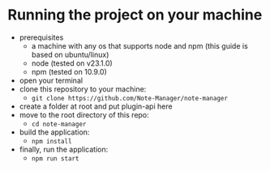 # Running the project on your machine

- prerequisites
  - a machine with any os that supports node and npm (this guide is based on ubuntu/linux)
  - node (tested on v23.1.0)
  - npm (tested on 10.9.0)
- open your terminal
- clone this repository to your machine:
  - `git clone https://github.com/Note-Manager/note-manager`
- create a folder at root and put plugin-api here
- move to the root directory of this repo:
  - `cd note-manager`
- build the application:
  - `npm install`
- finally, run the application:
  - `npm run start`
